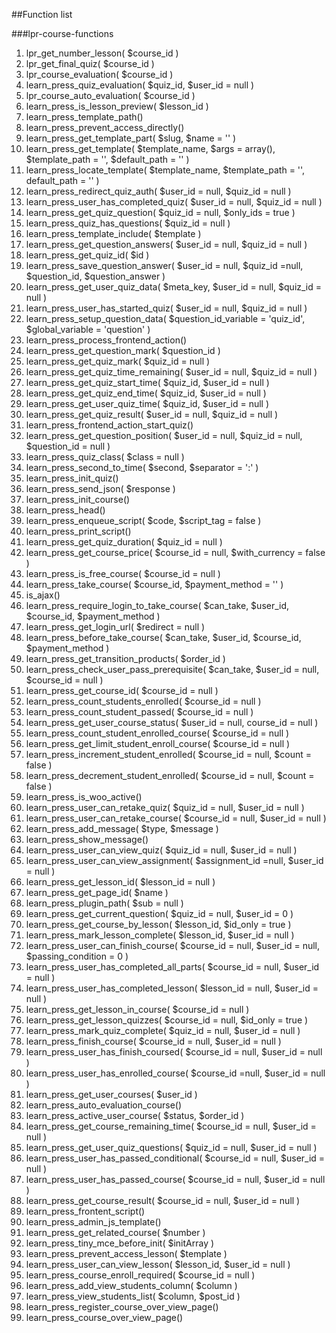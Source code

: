 ##Function list

###lpr-course-functions
1. lpr_get_number_lesson( $course_id )
2. lpr_get_final_quiz( $course_id )
3. lpr_course_evaluation( $course_id )
4. learn_press_quiz_evaluation( $quiz_id, $user_id = null )
5. lpr_course_auto_evaluation( $course_id )
6. learn_press_is_lesson_preview( $lesson_id )
7. learn_press_template_path()
8. learn_press_prevent_access_directly()
9. learn_press_get_template_part( $slug, $name = '' )
10. learn_press_get_template( $template_name, $args = array(), $template_path = '', $default_path = '' )
11. learn_press_locate_template( $template_name, $template_path = '', default_path = '' )
12. learn_press_redirect_quiz_auth( $user_id = null, $quiz_id = null )
13. learn_press_user_has_completed_quiz( $user_id = null, $quiz_id = null )
14. learn_press_get_quiz_question( $quiz_id = null, $only_ids = true )
15. learn_press_quiz_has_questions( $quiz_id = null )
16. learn_press_template_include( $template )
17. learn_press_get_question_answers( $user_id = null, $quiz_id = null )
18. learn_press_get_quiz_id( $id )
19. learn_press_save_question_answer( $user_id = null, $quiz_id =null, $question_id, $question_answer )
20. learn_press_get_user_quiz_data( $meta_key, $user_id = null, $quiz_id = null )
21. learn_press_user_has_started_quiz( $user_id = null, $quiz_id = null )
22. learn_press_setup_question_data( $question_id_variable = 'quiz_id', $global_variable = 'question' )
23. learn_press_process_frontend_action()
24. learn_press_get_question_mark( $question_id )
25. learn_press_get_quiz_mark( $quiz_id = null )
26. learn_press_get_quiz_time_remaining( $user_id = null, $quiz_id = null )
27. learn_press_get_quiz_start_time( $quiz_id, $user_id = null )
28. learn_press_get_quiz_end_time( $quiz_id, $user_id = null )
29. learn_press_get_user_quiz_time( $quiz_id, $user_id = null )
30. learn_press_get_quiz_result( $user_id = null, $quiz_id = null )
31. learn_press_frontend_action_start_quiz()
32. learn_press_get_question_position( $user_id = null, $quiz_id = null, $question_id = null )
33. learn_press_quiz_class( $class = null )
34. learn_press_second_to_time( $second, $separator = ':' )
35. learn_press_init_quiz()
36. learn_press_send_json( $response )
37. learn_press_init_course()
38. learn_press_head()
39. learn_press_enqueue_script( $code, $script_tag = false )
40. learn_press_print_script()
41. learn_press_get_quiz_duration( $quiz_id = null )
42. learn_press_get_course_price( $course_id = null, $with_currency = false )
43. learn_press_is_free_course( $course_id = null )
44. learn_press_take_course( $course_id, $payment_method = '' )
45. is_ajax()
46. learn_press_require_login_to_take_course( $can_take, $user_id, $course_id, $payment_method )
47. learn_press_get_login_url( $redirect = null )
48. learn_press_before_take_course( $can_take, $user_id, $course_id, $payment_method )
49. learn_press_get_transition_products( $order_id )
50. learn_press_check_user_pass_prerequisite( $can_take, $user_id = null, $course_id = null )
51. learn_press_get_course_id( $course_id = null )
52. learn_press_count_students_enrolled( $course_id = null )
53. learn_press_count_student_passed( $course_id = null )
54. learn_press_get_user_course_status( $user_id = null, course_id = null )
55. learn_press_count_student_enrolled_course( $course_id = null )
56. learn_press_get_limit_student_enroll_course( $course_id = null )
57. learn_press_increment_student_enrolled( $course_id = null, $count = false )
58. learn_press_decrement_student_enrolled( $course_id = null, $count = false )
59. learn_press_is_woo_active()
60. learn_press_user_can_retake_quiz( $quiz_id = null, $user_id = null )
61. learn_press_user_can_retake_course( $course_id = null, $user_id = null )
62. learn_press_add_message( $type, $message )
63. learn_press_show_message()
64. learn_press_user_can_view_quiz( $quiz_id = null, $user_id = null )
65. learn_press_user_can_view_assignment( $assignment_id =null, $user_id = null )
66. learn_press_get_lesson_id( $lesson_id = null )
67. learn_press_get_page_id( $name )
68. learn_press_plugin_path( $sub = null )
69. learn_press_get_current_question( $quiz_id = null, $user_id = 0 )
70. learn_press_get_course_by_lesson( $lesson_id, $id_only = true )
71. learn_press_mark_lesson_complete( $lesson_id, $user_id = null )
72. learn_press_user_can_finish_course( $course_id = null, $user_id = null, $passing_condition = 0 )
73. learn_press_user_has_completed_all_parts( $course_id = null, $user_id = null )
74. learn_press_user_has_completed_lesson( $lesson_id = null, $user_id = null )
75. learn_press_get_lesson_in_course( $course_id = null )
76. learn_press_get_lesson_quizzes( $course_id = null, $id_only = true )
77. learn_press_mark_quiz_complete( $quiz_id = null, $user_id = null )
78. learn_press_finish_course( $course_id = null, $user_id = null )
79. learn_press_user_has_finish_coursed( $course_id = null, $user_id = null  )
80. learn_press_user_has_enrolled_course( $course_id =null, $user_id = null )
81. learn_press_get_user_courses( $user_id )
82. learn_press_auto_evaluation_course()
83. learn_press_active_user_course( $status, $order_id )
84. learn_press_get_course_remaining_time( $course_id = null, $user_id = null )
85. learn_press_get_user_quiz_questions( $quiz_id = null, $user_id = null )
86. learn_press_user_has_passed_conditional( $course_id = null, $user_id = null )
87. learn_press_user_has_passed_course( $course_id = null, $user_id = null )
88. learn_press_get_course_result( $course_id = null, $user_id = null )
89. learn_press_frontent_script()
90. learn_press_admin_js_template()
91. learn_press_get_related_course( $number )
92. learn_press_tiny_mce_before_init( $initArray )
93. learn_press_prevent_access_lesson( $template )
94. learn_press_user_can_view_lesson( $lesson_id, $user_id = null )
95. learn_press_course_enroll_required( $course_id = null )
96. learn_press_add_view_students_column( $column )
97. learn_press_view_students_list( $column, $post_id )
98. learn_press_register_course_over_view_page()
99. learn_press_course_over_view_page()

